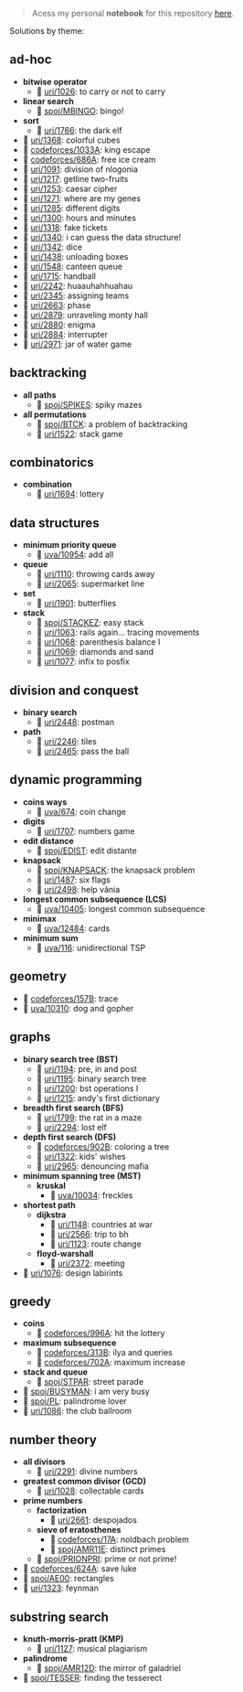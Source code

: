 > Acess my personal **notebook** for this repository [here](https://www.notion.so/papaicpc/icpc-notebook-0355e05508e9470fb065801e277f0c6c).



Solutions by theme:
## ad-hoc
- **bitwise operator**
	- 📘 [uri/1026](https://github.com/brnpapa/judge-solutions/blob/master/uri/1026.cpp): to carry or not to carry
- **linear search**
	- 📘 [spoj/MBINGO](https://github.com/brnpapa/judge-solutions/blob/master/spoj/MBINGO.cpp): bingo!
- **sort**
	- 📘 [uri/1766](https://github.com/brnpapa/judge-solutions/blob/master/uri/1766.cpp): the dark elf
- 📕 [uri/1368](https://github.com/brnpapa/judge-solutions/blob/master/uri/1368.cpp): colorful cubes
- 📘 [codeforces/1033A](https://github.com/brnpapa/judge-solutions/blob/master/codeforces/1033A.cpp): king escape
- 📘 [codeforces/686A](https://github.com/brnpapa/judge-solutions/blob/master/codeforces/686A.cpp): free ice cream
- 📘 [uri/1091](https://github.com/brnpapa/judge-solutions/blob/master/uri/1091.cpp): division of nlogonia
- 📘 [uri/1217](https://github.com/brnpapa/judge-solutions/blob/master/uri/1217.cpp): getline two-fruits
- 📘 [uri/1253](https://github.com/brnpapa/judge-solutions/blob/master/uri/1253.cpp): caesar cipher
- 📘 [uri/1271](https://github.com/brnpapa/judge-solutions/blob/master/uri/1271.cpp): where are my genes
- 📘 [uri/1285](https://github.com/brnpapa/judge-solutions/blob/master/uri/1285.cpp): different digits
- 📘 [uri/1300](https://github.com/brnpapa/judge-solutions/blob/master/uri/1300.cpp): hours and minutes
- 📘 [uri/1318](https://github.com/brnpapa/judge-solutions/blob/master/uri/1318.cpp): fake tickets
- 📘 [uri/1340](https://github.com/brnpapa/judge-solutions/blob/master/uri/1340.cpp): i can guess the data structure!
- 📘 [uri/1342](https://github.com/brnpapa/judge-solutions/blob/master/uri/1342.cpp): dice
- 📘 [uri/1438](https://github.com/brnpapa/judge-solutions/blob/master/uri/1438.cpp): unloading boxes
- 📘 [uri/1548](https://github.com/brnpapa/judge-solutions/blob/master/uri/1548.cpp): canteen queue
- 📘 [uri/1715](https://github.com/brnpapa/judge-solutions/blob/master/uri/1715.cpp): handball
- 📘 [uri/2242](https://github.com/brnpapa/judge-solutions/blob/master/uri/2242.cpp): huaauhahhuahau
- 📘 [uri/2345](https://github.com/brnpapa/judge-solutions/blob/master/uri/2345.cpp): assigning teams
- 📘 [uri/2663](https://github.com/brnpapa/judge-solutions/blob/master/uri/2663.cpp): phase
- 📘 [uri/2879](https://github.com/brnpapa/judge-solutions/blob/master/uri/2879.cpp): unraveling monty hall
- 📘 [uri/2880](https://github.com/brnpapa/judge-solutions/blob/master/uri/2880.cpp): enigma
- 📘 [uri/2884](https://github.com/brnpapa/judge-solutions/blob/master/uri/2884.cpp): interrupter
- 📙 [uri/2971](https://github.com/brnpapa/judge-solutions/blob/master/uri/2971.cpp): jar of water game
## backtracking
- **all paths**
	- 📘 [spoj/SPIKES](https://github.com/brnpapa/judge-solutions/blob/master/spoj/SPIKES.cpp): spiky mazes
- **all permutations**
	- 📘 [spoj/BTCK](https://github.com/brnpapa/judge-solutions/blob/master/spoj/BTCK.cpp): a problem of backtracking
	- 📘 [uri/1522](https://github.com/brnpapa/judge-solutions/blob/master/uri/1522.cpp): stack game
## combinatorics
- **combination**
	- 📘 [uri/1694](https://github.com/brnpapa/judge-solutions/blob/master/uri/1694.cpp): lottery
## data structures
- **minimum priority queue**
	- 📘 [uva/10954](https://github.com/brnpapa/judge-solutions/blob/master/uva/10954.cpp): add all
- **queue**
	- 📘 [uri/1110](https://github.com/brnpapa/judge-solutions/blob/master/uri/1110.cpp): throwing cards away
	- 📘 [uri/2065](https://github.com/brnpapa/judge-solutions/blob/master/uri/2065.cpp): supermarket line
- **set**
	- 📘 [uri/1901](https://github.com/brnpapa/judge-solutions/blob/master/uri/1901.cpp): butterflies
- **stack**
	- 📘 [spoj/STACKEZ](https://github.com/brnpapa/judge-solutions/blob/master/spoj/STACKEZ.cpp): easy stack
	- 📘 [uri/1063](https://github.com/brnpapa/judge-solutions/blob/master/uri/1063.cpp): rails again... tracing movements
	- 📘 [uri/1068](https://github.com/brnpapa/judge-solutions/blob/master/uri/1068.cpp): parenthesis balance I
	- 📘 [uri/1069](https://github.com/brnpapa/judge-solutions/blob/master/uri/1069.cpp): diamonds and sand
	- 📘 [uri/1077](https://github.com/brnpapa/judge-solutions/blob/master/uri/1077.cpp): infix to posfix
## division and conquest
- **binary search**
	- 📘 [uri/2448](https://github.com/brnpapa/judge-solutions/blob/master/uri/2448.cpp): postman
- **path**
	- 📘 [uri/2246](https://github.com/brnpapa/judge-solutions/blob/master/uri/2246.cpp): tiles
	- 📘 [uri/2465](https://github.com/brnpapa/judge-solutions/blob/master/uri/2465.cpp): pass the ball
## dynamic programming
- **coins ways**
	- 📘 [uva/674](https://github.com/brnpapa/judge-solutions/blob/master/uva/674.cpp): coin change
- **digits**
	- 📘 [uri/1707](https://github.com/brnpapa/judge-solutions/blob/master/uri/1707.cpp): numbers game
- **edit distance**
	- 📘 [spoj/EDIST](https://github.com/brnpapa/judge-solutions/blob/master/spoj/EDIST.cpp): edit distante
- **knapsack**
	- 📘 [spoj/KNAPSACK](https://github.com/brnpapa/judge-solutions/blob/master/spoj/KNAPSACK.cpp): the knapsack problem
	- 📘 [uri/1487](https://github.com/brnpapa/judge-solutions/blob/master/uri/1487.cpp): six flags
	- 📘 [uri/2498](https://github.com/brnpapa/judge-solutions/blob/master/uri/2498.cpp): help vânia
- **longest common subsequence (LCS)**
	- 📘 [uva/10405](https://github.com/brnpapa/judge-solutions/blob/master/uva/10405.cpp): longest common subsequence
- **minimax**
	- 📘 [uva/12484](https://github.com/brnpapa/judge-solutions/blob/master/uva/12484.cpp): cards
- **minimum sum**
	- 📘 [uva/116](https://github.com/brnpapa/judge-solutions/blob/master/uva/116.cpp): unidirectional TSP
## geometry
- 📘 [codeforces/157B](https://github.com/brnpapa/judge-solutions/blob/master/codeforces/157B.cpp): trace
- 📘 [uva/10310](https://github.com/brnpapa/judge-solutions/blob/master/uva/10310.cpp): dog and gopher
## graphs
- **binary search tree (BST)**
	- 📘 [uri/1194](https://github.com/brnpapa/judge-solutions/blob/master/uri/1194.cpp): pre, in and post
	- 📘 [uri/1195](https://github.com/brnpapa/judge-solutions/blob/master/uri/1195.cpp): binary search tree
	- 📘 [uri/1200](https://github.com/brnpapa/judge-solutions/blob/master/uri/1200.cpp): bst operations I
	- 📘 [uri/1215](https://github.com/brnpapa/judge-solutions/blob/master/uri/1215.cpp): andy's first dictionary
- **breadth first search (BFS)**
	- 📘 [uri/1799](https://github.com/brnpapa/judge-solutions/blob/master/uri/1799.cpp): the rat in a maze
	- 📘 [uri/2294](https://github.com/brnpapa/judge-solutions/blob/master/uri/2294.cpp): lost elf
- **depth first search (DFS)**
	- 📘 [codeforces/902B](https://github.com/brnpapa/judge-solutions/blob/master/codeforces/902B.cpp): coloring a tree
	- 📘 [uri/1322](https://github.com/brnpapa/judge-solutions/blob/master/uri/1322.cpp): kids' wishes
	- 📙 [uri/2965](https://github.com/brnpapa/judge-solutions/blob/master/uri/2965.cpp): denouncing mafia
- **minimum spanning tree (MST)**
	- **kruskal**
		- 📗 [uva/10034](https://github.com/brnpapa/judge-solutions/blob/master/uva/10034.cpp): freckles
- **shortest path**
	- **dijkstra**
		- 📘 [uri/1148](https://github.com/brnpapa/judge-solutions/blob/master/uri/1148.cpp): countries at war
		- 📘 [uri/2566](https://github.com/brnpapa/judge-solutions/blob/master/uri/2566.cpp): trip to bh
		- 📙 [uri/1123](https://github.com/brnpapa/judge-solutions/blob/master/uri/1123.cpp): route change
	- **floyd-warshall**
		- 📗 [uri/2372](https://github.com/brnpapa/judge-solutions/blob/master/uri/2372.cpp): meeting
- 📘 [uri/1076](https://github.com/brnpapa/judge-solutions/blob/master/uri/1076.cpp): design labirints
## greedy
- **coins**
	- 📘 [codeforces/996A](https://github.com/brnpapa/judge-solutions/blob/master/codeforces/996A.cpp): hit the lottery
- **maximum subsequence**
	- 📘 [codeforces/313B](https://github.com/brnpapa/judge-solutions/blob/master/codeforces/313B.cpp): ilya and queries
	- 📘 [codeforces/702A](https://github.com/brnpapa/judge-solutions/blob/master/codeforces/702A.cpp): maximum increase
- **stack and queue**
	- 📘 [spoj/STPAR](https://github.com/brnpapa/judge-solutions/blob/master/spoj/STPAR.cpp): street parade
- 📘 [spoj/BUSYMAN](https://github.com/brnpapa/judge-solutions/blob/master/spoj/BUSYMAN.cpp): i am very busy
- 📘 [spoj/PL](https://github.com/brnpapa/judge-solutions/blob/master/spoj/PL.cpp): palindrome lover
- 📘 [uri/1086](https://github.com/brnpapa/judge-solutions/blob/master/uri/1086.cpp): the club ballroom
## number theory
- **all divisors**
	- 📘 [uri/2291](https://github.com/brnpapa/judge-solutions/blob/master/uri/2291.cpp): divine numbers
- **greatest common divisor (GCD)**
	- 📘 [uri/1028](https://github.com/brnpapa/judge-solutions/blob/master/uri/1028.cpp): collectable cards
- **prime numbers**
	- **factorization**
		- 📘 [uri/2661](https://github.com/brnpapa/judge-solutions/blob/master/uri/2661.cpp): despojados
	- **sieve of eratosthenes**
		- 📘 [codeforces/17A](https://github.com/brnpapa/judge-solutions/blob/master/codeforces/17A.cpp): noldbach problem
		- 📘 [spoj/AMR11E](https://github.com/brnpapa/judge-solutions/blob/master/spoj/AMR11E.cpp): distinct primes
	- 📘 [spoj/PRIONPRI](https://github.com/brnpapa/judge-solutions/blob/master/spoj/PRIONPRI.cpp): prime or not prime!
- 📘 [codeforces/624A](https://github.com/brnpapa/judge-solutions/blob/master/codeforces/624A.cpp): save luke
- 📘 [spoj/AE00](https://github.com/brnpapa/judge-solutions/blob/master/spoj/AE00.cpp): rectangles
- 📘 [uri/1323](https://github.com/brnpapa/judge-solutions/blob/master/uri/1323.cpp): feynman
## substring search
- **knuth-morris-pratt (KMP)**
	- 📘 [uri/1127](https://github.com/brnpapa/judge-solutions/blob/master/uri/1127.cpp): musical plagiarism
- **palindrome**
	- 📘 [spoj/AMR12D](https://github.com/brnpapa/judge-solutions/blob/master/spoj/AMR12D.cpp): the mirror of galadriel
- 📘 [spoj/TESSER](https://github.com/brnpapa/judge-solutions/blob/master/spoj/TESSER.cpp): finding the tesserect
